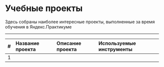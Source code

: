# Учебные проекты
Здесь собраны наиболее интересные проекты, выполненные за время обучения в Яндекс.Практикуме
___
|  #  |  Название проекта                                                              |  Описание проекта                                                                |  Используемые инструменты                                                              |
|:---:|  :-----------------------------------------------------------------------------|  :----------------------------------------------------------------------------   |  :-----------------------------------------------------------------------------------  |
|  1  |  
